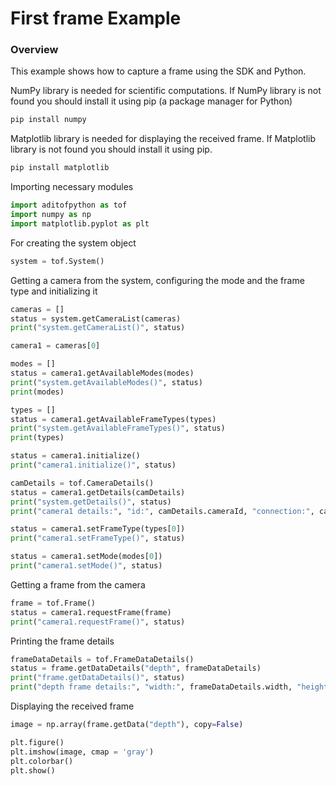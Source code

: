 # First frame Example

### Overview
This example shows how to capture a frame using the SDK and Python.

NumPy library is needed for scientific computations. 
If NumPy library is not found you should install it using pip (a package manager for Python)

```python
pip install numpy
```

Matplotlib library is needed for displaying the received frame.
If Matplotlib library is not found you should install it using pip.
```python 
pip install matplotlib
```

Importing necessary modules
```python
import aditofpython as tof
import numpy as np
import matplotlib.pyplot as plt
```

For creating the system object
```python
system = tof.System()
```

Getting a camera from the system, configuring the mode and the frame type and initializing it
```python
cameras = []
status = system.getCameraList(cameras)
print("system.getCameraList()", status)

camera1 = cameras[0]

modes = []
status = camera1.getAvailableModes(modes)
print("system.getAvailableModes()", status)
print(modes)

types = []
status = camera1.getAvailableFrameTypes(types)
print("system.getAvailableFrameTypes()", status)
print(types)

status = camera1.initialize()
print("camera1.initialize()", status)

camDetails = tof.CameraDetails()
status = camera1.getDetails(camDetails)
print("system.getDetails()", status)
print("camera1 details:", "id:", camDetails.cameraId, "connection:", camDetails.connection)

status = camera1.setFrameType(types[0])
print("camera1.setFrameType()", status)

status = camera1.setMode(modes[0])
print("camera1.setMode()", status)
```

Getting a frame from the camera
```python
frame = tof.Frame()
status = camera1.requestFrame(frame)
print("camera1.requestFrame()", status)
```

Printing the frame details
```python
frameDataDetails = tof.FrameDataDetails()
status = frame.getDataDetails("depth", frameDataDetails)
print("frame.getDataDetails()", status)
print("depth frame details:", "width:", frameDataDetails.width, "height:", frameDataDetails.height, "type:", frameDataDetails.type)
```

Displaying the received frame
```python
image = np.array(frame.getData("depth"), copy=False)

plt.figure()
plt.imshow(image, cmap = 'gray')
plt.colorbar()
plt.show()
```
